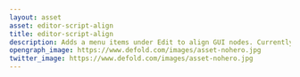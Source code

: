 ```yaml
---
layout: asset
asset: editor-script-align
title: editor-script-align
description: Adds a menu items under Edit to align GUI nodes. Currently only supports root items due to Defold limitations.
opengraph_image: https://www.defold.com/images/asset-nohero.jpg
twitter_image: https://www.defold.com/images/asset-nohero.jpg
---
```

